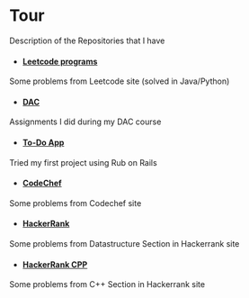 # Tour
Description of the Repositories that I have

- #### [Leetcode programs](https://github.com/KIRTISHD/Leetcode)
Some problems from Leetcode site (solved in Java/Python)


- #### [DAC](https://github.com/KIRTISHD/DAC)
Assignments I did during my DAC course


- #### [To-Do App](https://github.com/KIRTISHD/todo-rails)
Tried my first project using Rub on Rails


- #### [CodeChef](https://github.com/KIRTISHD/Codechef)
Some problems from Codechef site


- #### [HackerRank](https://github.com/KIRTISHD/Hackerrank-DataStructures-Python)
Some problems from Datastructure Section in Hackerrank site


- #### [HackerRank CPP](https://github.com/KIRTISHD/Hackerrank-cpp)
Some problems from C++ Section in Hackerrank site



